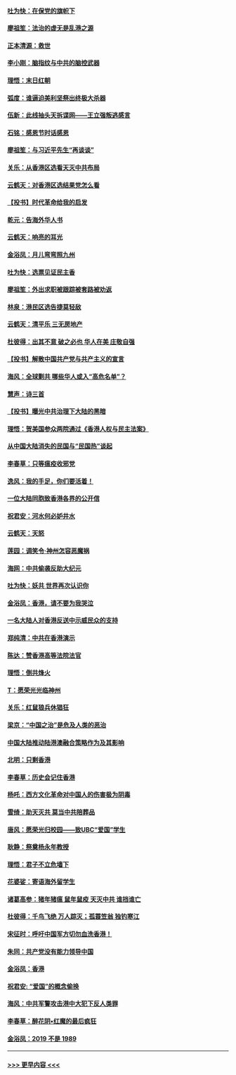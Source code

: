 #### [吐为快：在保党的旗帜下](../pages/nsc993/n11691188.md?t=11301801) 
#### [廖祖笙：法治的虚无是乱港之源](../pages/nsc993/n11690605.md?t=11301801) 
#### [正本清源：救世](../pages/nsc993/n11689134.md?t=11301801) 
#### [李小刚：脑指纹与中共的脑控武器](../pages/nsc993/n11688900.md?t=11301801) 
#### [理悟：末日红朝](../pages/nsc993/n11688829.md?t=11301801) 
#### [弧度：谁逼迫美利坚祭出终极大杀器](../pages/nsc993/n11688735.md?t=11301801) 
#### [伍新：此线抽头天拆谍网——王立强叛逃感言](../pages/nsc993/n11687981.md?t=11301801) 
#### [石铭：感恩节时话感恩](../pages/nsc993/n11687568.md?t=11301801) 
#### [廖祖笙：与习近平先生“再谈谈”](../pages/nsc993/n11687005.md?t=11301801) 
#### [关乐：从香港区选看天灭中共布局](../pages/nsc993/n11686647.md?t=11301801) 
#### [云鹤天：对香港区选结果党怎么看](../pages/nsc993/n11686216.md?t=11301801) 
#### [【投书】时代革命给我的启发](../pages/nsc993/n11684287.md?t=11301801) 
#### [乾元：告海外华人书](../pages/nsc993/n11684044.md?t=11301801) 
#### [云鹤天：响亮的耳光](../pages/nsc993/n11684254.md?t=11301801) 
#### [金浴凤：月儿弯弯照九州](../pages/nsc993/n11684231.md?t=11301801) 
#### [吐为快：选票见证民主香](../pages/nsc993/n11684206.md?t=11301801) 
#### [廖祖笙：外出求职被跟踪被套路被劝返](../pages/nsc993/n11683874.md?t=11301801) 
#### [林泉：港民区选告捷莫轻敌](../pages/nsc993/n11683930.md?t=11301801) 
#### [云鹤天：清平乐 三无房地产](../pages/nsc993/n11681521.md?t=11301801) 
#### [杜彼得：出其不意 破之必也 华人在美 庄敬自强](../pages/nsc993/n11679554.md?t=11301801) 
#### [【投书】解散中国共产党与共产主义的宣言](../pages/nsc993/n11679177.md?t=11301801) 
#### [海风：全球剿共 哪些华人或入“高危名单”？](../pages/nsc993/n11678617.md?t=11301801) 
#### [慧声：诗三首](../pages/nsc993/n11678848.md?t=11301801) 
#### [【投书】曝光中共治理下大陆的黑暗](../pages/nsc993/n11678674.md?t=11301801) 
#### [理悟：贺美国参众两院通过《香港人权与民主法案》](../pages/nsc993/n11678104.md?t=11301801) 
#### [从中国大陆消失的民国与“民国热”谈起](../pages/nsc993/n11678075.md?t=11301801) 
#### [李春草：只等瘟疫收邪党](../pages/nsc993/n11677308.md?t=11301801) 
#### [逸风：我的手足，你们要活着！](../pages/nsc993/n11676352.md?t=11301801) 
#### [一位大陆同胞致香港各界的公开信](../pages/nsc993/n11675761.md?t=11301801) 
#### [祝君安：河水何必妒井水](../pages/nsc993/n11675746.md?t=11301801) 
#### [云鹤天：天怒](../pages/nsc993/n11675718.md?t=11301801) 
#### [莲园：调笑令‧神州怎容恶魔祸](../pages/nsc993/n11675648.md?t=11301801) 
#### [海网：中共偷袭反助大纪元](../pages/nsc993/n11673515.md?t=11301801) 
#### [吐为快：妖共 世界再次认识你](../pages/nsc993/n11673506.md?t=11301801) 
#### [金浴凤：香港，请不要为我哭泣](../pages/nsc993/n11673248.md?t=11301801) 
#### [一名大陆人对香港反送中示威民众的支持](../pages/nsc993/n11672615.md?t=11301801) 
#### [郑纯清：中共在香港演示](../pages/nsc993/n11670539.md?t=11301801) 
#### [陈达：赞香港高等法院法官](../pages/nsc993/n11669542.md?t=11301801) 
#### [理悟：倒共烽火](../pages/nsc993/n11668844.md?t=11301801) 
#### [T：愿荣光光临神州](../pages/nsc993/n11668421.md?t=11301801) 
#### [关乐：红鼠狼兵休猖狂](../pages/nsc993/n11668378.md?t=11301801) 
#### [梁京：“中国之治”是危及人类的恶治](../pages/nsc993/n11668328.md?t=11301801) 
#### [中国大陆推动陆港澳融合策略作为及其影响](../pages/nsc993/n11668157.md?t=11301801) 
#### [北明：只剩香港](../pages/nsc993/n11668002.md?t=11301801) 
#### [李春草：历史会记住香港](../pages/nsc993/n11667927.md?t=11301801) 
#### [杨吒：西方文化革命对中国人的伤害极为阴毒](../pages/nsc993/n11664521.md?t=11301801) 
#### [雪绮：助天灭共 莫当中共陪葬品](../pages/nsc993/n11662650.md?t=11301801) 
#### [唐风：愿荣光归校园——致UBC“爱国”学生](../pages/nsc993/n11662194.md?t=11301801) 
#### [耿静：祭奠杨永年教授](../pages/nsc993/n11662514.md?t=11301801) 
#### [理悟：君子不立危墙下](../pages/nsc993/n11662172.md?t=11301801) 
#### [花婆娑：寄语海外留学生](../pages/nsc993/n11662121.md?t=11301801) 
#### [诸葛高参：猪年猪瘟 鼠年鼠疫 天灭中共 谁挡谁亡](../pages/nsc993/n11661980.md?t=11301801) 
#### [杜彼得：千鸟飞绝 万人踪灭；孤蓑笠翁 独钓寒江](../pages/nsc993/n11661170.md?t=11301801) 
#### [宋征时：呼吁中国军方切勿血洗香港！](../pages/nsc993/n11415318.md?t=11301801) 
#### [朱同：共产党没有能力领导中国](../pages/nsc993/n11660421.md?t=11301801) 
#### [金浴凤：香港](../pages/nsc993/n11660419.md?t=11301801) 
#### [祝君安: “爱国”的概念偷换](../pages/nsc993/n11659706.md?t=11301801) 
#### [海风：中共军警攻击港中大犯下反人类罪](../pages/nsc993/n11659632.md?t=11301801) 
#### [李春草：醉花阴•红魔的最后疯狂](../pages/nsc993/n11659287.md?t=11301801) 
#### [金浴凤：2019 不是 1989](../pages/nsc993/n11657663.md?t=11301801) 

----
#### [ >>> 更早内容 <<< ](../indexes/nsc993-earlier.md)
